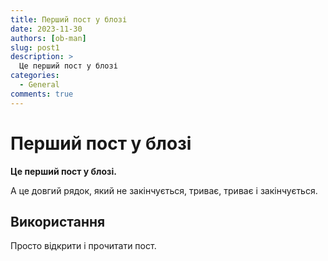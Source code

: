 ```yaml
---
title: Перший пост у блозі
date: 2023-11-30
authors: [ob-man]
slug: post1
description: >
  Це перший пост у блозі
categories:
  - General
comments: true
---
```


# Перший пост у блозі

__Це перший пост у блозі.__

А це довгий рядок, який не закінчується, триває, триває і закінчується.

<!-- more -->

## Використання

Просто відкрити і прочитати пост.

